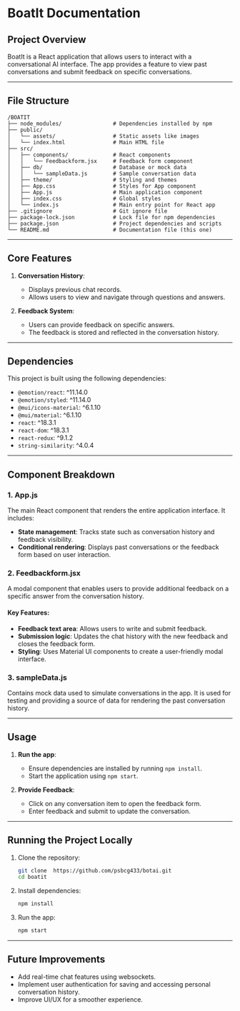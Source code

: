 
# **BoatIt Documentation**

## **Project Overview**
BoatIt is a React application that allows users to interact with a conversational AI interface. The app provides a feature to view past conversations and submit feedback on specific conversations.

---

## **File Structure**

```
/BOATIT
├── node_modules/                # Dependencies installed by npm
├── public/
│   └── assets/                  # Static assets like images
│   └── index.html               # Main HTML file
├── src/
│   ├── components/              # React components
│   │   └── Feedbackform.jsx     # Feedback form component
│   ├── db/                      # Database or mock data
│   │   └── sampleData.js        # Sample conversation data
│   ├── theme/                   # Styling and themes
│   ├── App.css                  # Styles for App component
│   ├── App.js                   # Main application component
│   ├── index.css                # Global styles
│   └── index.js                 # Main entry point for React app
├── .gitignore                   # Git ignore file
├── package-lock.json            # Lock file for npm dependencies
├── package.json                 # Project dependencies and scripts
└── README.md                    # Documentation file (this one)
```

---

## **Core Features**

1. **Conversation History**: 
   - Displays previous chat records.
   - Allows users to view and navigate through questions and answers.
   
2. **Feedback System**: 
   - Users can provide feedback on specific answers.
   - The feedback is stored and reflected in the conversation history.

---

## **Dependencies**

This project is built using the following dependencies:

- `@emotion/react`: ^11.14.0
- `@emotion/styled`: ^11.14.0
- `@mui/icons-material`: ^6.1.10
- `@mui/material`: ^6.1.10
- `react`: ^18.3.1
- `react-dom`: ^18.3.1
- `react-redux`: ^9.1.2
- `string-similarity`: ^4.0.4

---

## **Component Breakdown**

### **1. App.js**

The main React component that renders the entire application interface. It includes:

- **State management**: Tracks state such as conversation history and feedback visibility.
- **Conditional rendering**: Displays past conversations or the feedback form based on user interaction.

### **2. Feedbackform.jsx**

A modal component that enables users to provide additional feedback on a specific answer from the conversation history. 

#### Key Features:
- **Feedback text area**: Allows users to write and submit feedback.
- **Submission logic**: Updates the chat history with the new feedback and closes the feedback form.
- **Styling**: Uses Material UI components to create a user-friendly modal interface.

### **3. sampleData.js**

Contains mock data used to simulate conversations in the app. It is used for testing and providing a source of data for rendering the past conversation history.

---

## **Usage**

1. **Run the app**: 
   - Ensure dependencies are installed by running `npm install`.
   - Start the application using `npm start`.

2. **Provide Feedback**: 
   - Click on any conversation item to open the feedback form.
   - Enter feedback and submit to update the conversation.

---

## **Running the Project Locally**

1. Clone the repository:
   ```bash
   git clone  https://github.com/psbcg433/botai.git
   cd boatit
   ```

2. Install dependencies:
   ```bash
   npm install
   ```

3. Run the app:
   ```bash
   npm start
   ```

---

## **Future Improvements**

- Add real-time chat features using websockets.
- Implement user authentication for saving and accessing personal conversation history.
- Improve UI/UX for a smoother experience.
